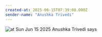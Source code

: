 ```yaml
---
created-at: 2025-06-15T07:39:00.000Z
sender-name: "Anushka Trivedi"
---
```


![at Sun Jun 15 2025 Anushka Trivedi says](/messages/images/IMG-20250615-WA0003.jpg)

